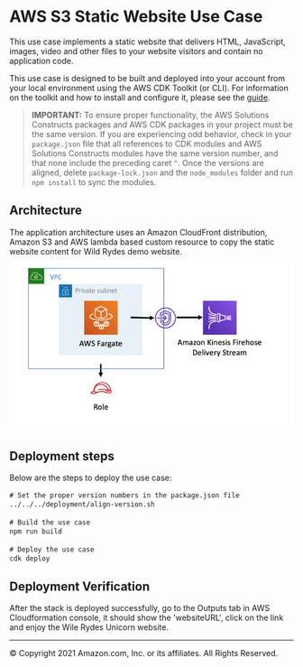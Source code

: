 # AWS S3 Static Website Use Case

This use case implements a static website that delivers HTML, JavaScript, images, video and other files to your website visitors and contain no application code. 

This use case is designed to be built and deployed into your account from your local environment using the AWS CDK Toolkit (or CLI). For information on the toolkit and how to install and configure it, please see the [guide](https://docs.aws.amazon.com/cdk/latest/guide/cli.html).

> **IMPORTANT:** To ensure proper functionality, the AWS Solutions Constructs packages and AWS CDK packages in your project must be the same version. If you are experiencing odd behavior, check in your `package.json` file that all references to CDK modules and AWS Solutions Constructs modules have the same version number, and that none include the preceding caret `^`. Once the versions are aligned, delete `package-lock.json` and the `node_modules` folder and run `npm install` to sync the modules.

## Architecture
The application architecture uses an Amazon CloudFront distribution, Amazon S3 and AWS lambda based custom resource to copy the static website content for Wild Rydes demo website.
![Architecture Diagram](architecture.png)

## Deployment steps
Below are the steps to deploy the use case:

```
# Set the proper version numbers in the package.json file
../../../deployment/align-version.sh

# Build the use case
npm run build

# Deploy the use case
cdk deploy

```

## Deployment Verification
After the stack is deployed successfully, go to the Outputs tab in AWS Cloudformation console, it should show the 'websiteURL', click on the link and enjoy the Wile Rydes Unicorn website.

***
&copy; Copyright 2021 Amazon.com, Inc. or its affiliates. All Rights Reserved.